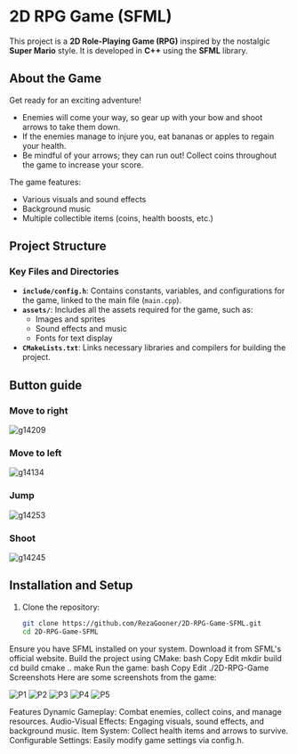 # 2D RPG Game (SFML)

This project is a **2D Role-Playing Game (RPG)** inspired by the nostalgic **Super Mario** style. It is developed in **C++** using the **SFML** library.

## About the Game
Get ready for an exciting adventure!  
- Enemies will come your way, so gear up with your bow and shoot arrows to take them down.  
- If the enemies manage to injure you, eat bananas or apples to regain your health.  
- Be mindful of your arrows; they can run out! Collect coins throughout the game to increase your score.  

The game features:
- Various visuals and sound effects
- Background music
- Multiple collectible items (coins, health boosts, etc.)

## Project Structure
### Key Files and Directories
- **`include/config.h`**: Contains constants, variables, and configurations for the game, linked to the main file (`main.cpp`).
- **`assets/`**: Includes all the assets required for the game, such as:
  - Images and sprites
  - Sound effects and music
  - Fonts for text display
- **`CMakeLists.txt`**: Links necessary libraries and compilers for building the project.

## Button guide
### Move to right
![g14209](https://github.com/user-attachments/assets/3aa77982-5a18-4aab-8d04-52a87d53aa16) 
### Move to left
![g14134](https://github.com/user-attachments/assets/f85f2230-14ec-4a80-a35c-cd4b69cfbdf9)
### Jump
![g14253](https://github.com/user-attachments/assets/17a50544-188e-46ba-9b2c-81fe944eae33)
### Shoot
![g14245](https://github.com/user-attachments/assets/8294bd03-b36d-49c6-a021-145e7b79954f)


## Installation and Setup
1. Clone the repository:
   ```bash
   git clone https://github.com/RezaGooner/2D-RPG-Game-SFML.git
   cd 2D-RPG-Game-SFML
Ensure you have SFML installed on your system. Download it from SFML's official website.
Build the project using CMake:
bash
Copy
Edit
mkdir build
cd build
cmake ..
make
Run the game:
bash
Copy
Edit
./2D-RPG-Game
Screenshots
Here are some screenshots from the game:


![P1](https://github.com/user-attachments/assets/0cebbabb-7ffe-4341-8acc-9a6f5994428e)
![P2](https://github.com/user-attachments/assets/1f452d2b-a7aa-4a4c-85f6-6ebbb643032f)
![P3](https://github.com/user-attachments/assets/f25ea733-f58b-47c4-b735-c36ee1d5413f)
![P4](https://github.com/user-attachments/assets/9f063b4e-38d8-45c2-9c39-f86c475fe4e2)
![P5](https://github.com/user-attachments/assets/1f19ae20-e21f-4bcf-9bbe-ea91392a5650)




Features
Dynamic Gameplay: Combat enemies, collect coins, and manage resources.
Audio-Visual Effects: Engaging visuals, sound effects, and background music.
Item System: Collect health items and arrows to survive.
Configurable Settings: Easily modify game settings via config.h.
